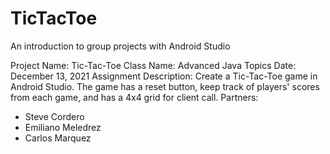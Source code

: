 # TicTacToe
An introduction to group projects with Android Studio

Project Name: Tic-Tac-Toe
Class Name: Advanced Java Topics
Date: December 13, 2021
Assignment Description: Create a Tic-Tac-Toe game in Android Studio. The game has a reset button, keep track of players' scores from each game, and 
  has a 4x4 grid for client call.
Partners:
- Steve Cordero
- Emiliano Meledrez
- Carlos Marquez

